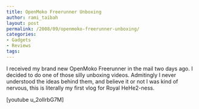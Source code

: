 ```yaml
---
title: OpenMoko Freerunner Unboxing
author: rami_taibah
layout: post
permalink: /2008/09/openmoko-freerunner-unboxing/
categories:
- Gadgets
- Reviews
tags: 
---
```

I received my brand new OpenMoko Freerunner in the mail two days ago. I decided to do one of those silly unboxing videos. Admitingly I never understood the ideas behind them, and believe it or not I was kind of nervous, this is literally my first vlog for Royal HeHe2-ness.

\[youtube u\_2olIrbG7M\]